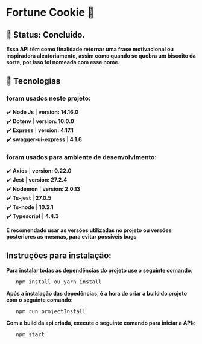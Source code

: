 # Fortune Cookie 🥠

## 🚧 Status: Concluído.

__Essa API têm como finalidade retornar uma frase motivacional ou inspiradora aleatoriamente, assim como quando
se quebra um biscoito da sorte, por isso foi nomeada com esse nome.__

## 🔧 Tecnologias
### foram usados neste projeto:
✔️ **Node Js** | **version: 14.16.0**\
✔️ **Dotenv** | **version: 10.0.0**\
✔️ **Express** | **version: 4.17.1**\
✔️ **swagger-ui-express** | **4.1.6**

### foram usados para ambiente de desenvolvimento:
✔️ **Axios** | **version: 0.22.0**\
✔️ **Jest** | **version: 27.2.4**\
✔️ **Nodemon** | **version: 2.0.13**\
✔️ **Ts-jest** | **27.0.5**\
✔️ **Ts-node** | **10.2.1**\
✔️ **Typescript** | **4.4.3**

__É recomendado usar as versões utilizadas no projeto ou versões posteriores as mesmas, para evitar possíveis bugs__.

## Instruções para instalação:
__Para instalar todas as dependências do projeto use o seguinte comando__:
<pre>
   npm install ou yarn install
</pre>

__Após a instalação das depedências, é a hora de criar a build do projeto com o seguinte comando__:
<pre>
   npm run projectInstall
</pre>

__Com a build da api criada, execute o seguinte comando para iniciar a API:__:
<pre>
   npm start
</pre>
